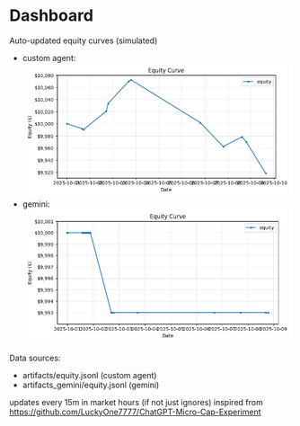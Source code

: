 # Dashboard

Auto-updated equity curves (simulated)

- custom agent: ![Equity Curve](artifacts/equity.png?v=8a054bf)
- gemini: ![Equity Curve (Gemini)](artifacts_gemini/equity.png?v=8a054bf)

Data sources:
- artifacts/equity.jsonl (custom agent)
- artifacts_gemini/equity.jsonl (gemini)

updates every 15m in market hours (if not just ignores)
inspired from https://github.com/LuckyOne7777/ChatGPT-Micro-Cap-Experiment